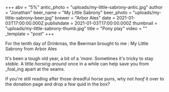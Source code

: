 +++
abv = "5%"
antic_photo = "uploads/my-little-sabrony-antic.jpg"
author = "Jonathan"
beer_name = "My Little Sabrony"
beer_photo = "uploads/my-little-sabrony-beer.jpg"
brewer = "Arbor Ales"
date = 2021-01-03T17:00:00.000Z
publishdate = 2021-01-03T17:00:00.000Z
thumbnail = "uploads/my-little-sabrony-thumb.jpg"
title = "Pony play"
video = ""
_template = "post"
+++

For the tenth day of Drinkmas, the Beerman brought to me : My Little Sabrony from Arbor Ales

It's been a tough old year, a bit of a '_mare_. Sometimes it's tricky to stay _stable_. A little _horsing around_ once in a while can help save you from _foal_ing apart at the seams.

If you're still reading after those dreadful horse puns, why not _hoof_ it over to the donation page and drop a few quid in the box?
